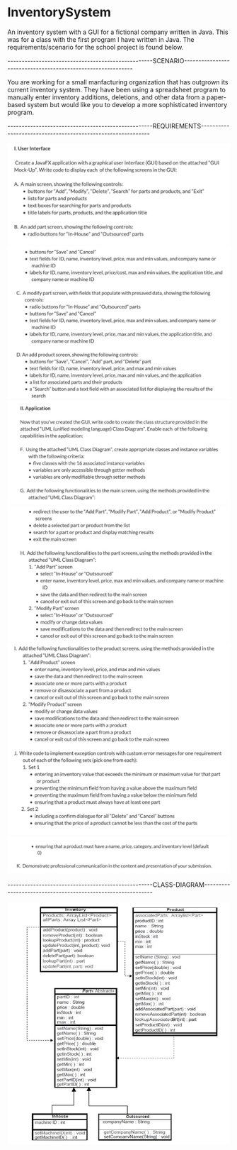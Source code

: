 # InventorySystem
An inventory system with a GUI for a fictional company written in Java. This was for a class with the first program
I have written in Java. The requirements/scenario for the school project is found below.

---------------------------------------------------SCENARIO------------------------------------------------------------

You are working for a small manfacturing organization that has outgrown its current inventory system. They have been using a spreadsheet program to manually
enter inventory additions, deletions, and other data from a paper-based system but would like you to develop a more sophisticated inventory program.

---------------------------------------------------REQUIREMENTS------------------------------------------------------------

![Class Diagram](UserInterfaceRequirements1.JPG)
![Class Diagram](UserInterfaceRequirements2.JPG)
![Class Diagram](UserInterfaceRequirements3.JPG)
![Class Diagram](UserInterfaceRequirements4.JPG)
![Class Diagram](UserInterfaceRequirements5.JPG)
![Class Diagram](UserInterfaceRequirements6.JPG)

---------------------------------------------------CLASS-DIAGRAM------------------------------------------------------------

![Class Diagram](UML_Class_Diagram.JPG)
